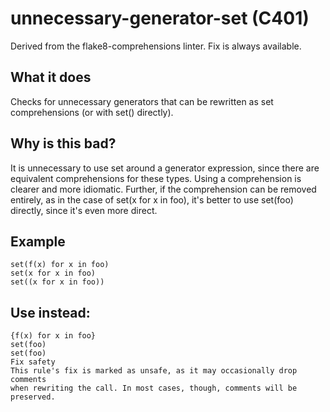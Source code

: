 # unnecessary-generator-set (C401)
Derived from the flake8-comprehensions linter.
Fix is always available.
## What it does
Checks for unnecessary generators that can be rewritten as set
comprehensions (or with set() directly).
## Why is this bad?
It is unnecessary to use set around a generator expression, since
there are equivalent comprehensions for these types. Using a
comprehension is clearer and more idiomatic.
Further, if the comprehension can be removed entirely, as in the case of
set(x for x in foo), it's better to use set(foo) directly, since it's
even more direct.
## Example
```
set(f(x) for x in foo)
set(x for x in foo)
set((x for x in foo))
```
## Use instead:
```
{f(x) for x in foo}
set(foo)
set(foo)
Fix safety
This rule's fix is marked as unsafe, as it may occasionally drop comments
when rewriting the call. In most cases, though, comments will be preserved.
```